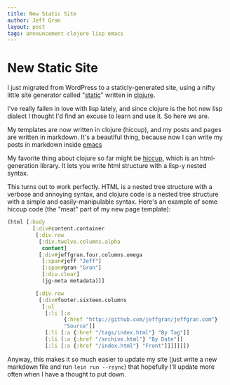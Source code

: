 ```yaml
---
title: New Static Site
author: Jeff Gran
layout: post
tags: announcement clojure lisp emacs
---
```

# New Static Site

I just migrated from WordPress to a staticly-generated site, using a nifty little site generator called "[static][]" written in [clojure][].

I've really fallen in love with lisp lately, and since clojure is the hot new lisp dialect I thought I'd find an excuse to learn and use it. So here we are.

My templates are now written in clojure (hiccup), and my posts and pages are written in markdown. It's a beautiful thing, because now I can write my posts in markdown inside [emacs][]

My favorite thing about clojure so far might be [hiccup][], which is an html-generation library. It lets you write html structure with a lisp-y nested syntax.

This turns out to work perfectly. HTML is a nested tree structure with a verbose and annoying syntax, and clojure code is a nested tree structure with a simple and easily-manipulable syntax. Here's an example of some hiccup code (the "meat" part of my new page template):

~~~~ clojure
(html [:body
        [:div#content.container
         [:div.row
          [:div.twelve.columns.alpha
           content]
          [:div#jeffgran.four.columns.omega
           [:span#jeff "Jeff"]
           [:span#gran "Gran"]
           [:div.clear]
           (jg-meta metadata)]]

         [:div.row
          [:div#footer.sixteen.columns
           [:ul
            [:li [:a
                  {:href "http://github.com/jeffgran/jeffgran.com"}
                  "Source"]]
            [:li [:a {:href "/tags/index.html"} "By Tag"]]
            [:li [:a {:href "/archive.html"} "By Date"]]
            [:li [:a {:href "/index.html"} "Front"]]]]]]])
~~~~

Anyway, this makes it so much easier to update my site (just write a new markdown file and run `lein run --rsync`) that hopefully I'll update more often when I have a thought to put down.


[static]: http://nakkaya.com/static.html
[clojure]: /tags/index.html#clojure
[emacs]: /tags/index.html#emacs
[hiccup]: https://github.com/weavejester/hiccup
